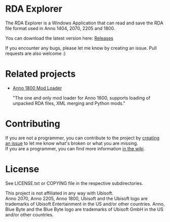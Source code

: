 # RDA Explorer

The RDA Explorer is a Windows Application that can read and save the RDA file format used in Anno 1404, 2070, 2205 and 1800.

You can download the latest version here: [Releases](../../releases)

If you encounter any bugs, please let me know by creating an issue. Pull requests are also welcome :)

# Related projects

- [Anno 1800 Mod Loader](https://github.com/xforce/anno1800-mod-loader)

    "The one and only mod loader for Anno 1800, supports loading of unpacked RDA files, XML merging and Python mods."

# Contributing

If you are not a programmer, you can contribute to the project by [creating an issue](../../issues) to let me know what's broken or what you are missing.<br/>
If you are a programmer, you can find more information [in the wiki](../../wiki/Contributing).

# License

See LICENSE.txt or COPYING file in the respective subdirectories.

This project is not affiliated in any way with Ubisoft.<br />
Anno 2070, Anno 2205, Anno 1800, Ubisoft and the Ubisoft logo are trademarks of Ubisoft Entertainment in the US and/or other countries. Anno, Blue Byte and the Blue Byte logo are trademarks of Ubisoft GmbH in the US and/or other countries. 
